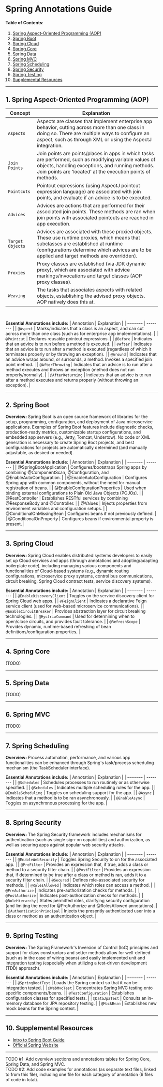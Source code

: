 # Spring Annotations Guide
  
#### Table of Contents:
  
1. [Spring Aspect-Oriented Programming (AOP)](#spring-aop)
2. [Spring Boot](#spring-boot)
3. [Spring Cloud](#spring-cloud)
4. [Spring Core](#spring-core)
5. [Spring Data](#spring-data)
6. [Spring MVC](#spring-mvc)
7. [Spring Scheduling](#spring-scheduling)
8. [Spring Security](#spring-security)
9. [Spring Testing](#spring-testing)
10. [Supplemental Resources](#supplemental)
  
<hr />

## 1. <a name="spring-aop">Spring Aspect-Oriented Programming (AOP)</a>
  
| Concept | Explanation |
| -------- | -------- |
| `Aspects` | Aspects are classes that implement enterprise app behavior, cutting across more than one class in doing so. There are multiple ways to configure an aspect, such as through XML or using the AspectJ integration. |
| `Join Points` | Join points are points/places in apps in which tasks are performed, such as modifying variable values of objects, handling exceptions, and running methods. Join points are 'located' at the execution points of methods. |
| `Pointcuts` | Pointcut expressions (using AspectJ pointcut expression language) are associated with join points, and evaluate if an advice is to be executed. |
| `Advices` | Advices are actions that are performed for their associated join points. These methods are ran when join points with associated pointcuts are reached in app execution. |
| `Target Objects` | Advices are associated with these proxied objects. These use runtime proxies, which means that subclasses are established at runtime (configurations determine which advices are to be applied and target methods are overridden). |
| `Proxies` | Proxy classes are established (via JDK dynamic proxy), which are associated with advice markings/invocations and target classes (AOP proxy classes). |
| `Weaving` | The tasks that associates aspects with related objects, establishing the advised proxy objects. AOP natively does this at. |
<br />  

**Essential Annotations include:**
| Annotation | Explanation |
| -------- | -------- |
| `@Aspect` | Marks/indicates that a class is an aspect, and can cut across more than one class (such as for enterprise app implementations). |
| `@Pointcut` | Declares reusable pointcut expressions. |
| `@Before` | Indicates that an advice is to run before a method is executed. |
| `@After` | Indicates that an advice is to run after a method is executed (regardless of which it terminates properly or by throwing an exception). |
| `@Around` | Indicates that an advice wraps around, or surrounds, a method. Invokes a specified join point method. |
| `@AfterThrowing` | Indicates that an advice is to run after a method executes and throws an exception (method does not run properly/normally). |
| `@AfterReturning` | Indicates that an advice is to run after a method executes and returns properly (without throwing an exception). |

<hr />  

## 2. <a name="spring-boot">Spring Boot</a>
  
**Overview:** Spring Boot is an open source framework of libraries for the setup, programming, configuration, and deployment of Java microservice applications. Examples of Spring Boot features include diagnostic checks, production-ready metrics, customizable startup configurations, and embedded app servers (e.g., Jetty, Tomcat, Undertow). No code or XML generation is necessary to create Spring Boot projects, and best configurations for projects are automatically determined (and manually adjustable, as desired or needed).
  
**Essential Annotations include:**
| Annotation | Explanation |
| -------- | -------- |
| @SpringBootApplication | Configures/bootstraps Spring apps by combining @ComponentScan, @Configuration, and @EnableAutoConfiguration. |
| @EnableAutoConfiguration | Configures Spring app with common components, without the need for manual registration of beans. |
| @EnableConfigurationProperties | Used when binding external configurations to Plain Old Java Objects (POJOs). |
| @RestController | Establishes RESTful services by combining @ResponseBody and @Controller. |
| @Values | Injects properties from environment variables and configuration setups. |
| @ConditionalOnMissingBean | Configures beans if not previously defined. |
| @ConditionalOnProperty | Configures beans if environmental property is present. |
  
<hr />

## 3. <a name="spring-cloud">Spring Cloud</a>
  
**Overview:** Spring Cloud enables distributed systems developers to easily set up Cloud services and apps (through annotations and adopting/adapting boilerplate code), including managing various components and functionalities of Cloud-based systems (e.g., dynamic routing configurations, microservice proxy systems, control bus communications, circuit breaking, Spring Cloud contract tests, service discovery systems).
<br />
  
**Essential Annotations include:**
| Annotation | Explanation |
| -------- | -------- |
| `@EnableDiscoveryClient` | Toggles on the service discovery client for Spring Cloud web apps. |
| `@FeignClient` | Indicates a declarative Feign service client (used for web-based microservice communications). |
| `@EnableCircuitBreaker` | Provides abstraction layer for circuit breaking technologies. |
| `@HystrixCommand` | Used for determining when to open/close circuits, and provides fault tolerance. |
| `@RefreshScope` | Provides dynamic, runtime-based refreshing of bean definitions/configuration properties. |
<hr />

## 4. <a name="spring-core">Spring Core</a>
(TODO)
<hr />
  
## 5. <a name="spring-data">Spring Data</a>
(TODO)  
<hr />
  
## 6. <a name="spring-mvc">Spring MVC</a>
(TODO)
<hr />
  
## 7. <a name="spring-scheduling">Spring Scheduling</a>
  
**Overview:** Process automation, performance, and various app functionalities can be enhanced through Spring's task/process scheduling mechanism (the TaskScheduler interface).
<br />

**Essential Annotations include:**
| Annotation | Explanation |
| -------- | -------- |
| `@Scheduled` | Schedules processes to run routinely or as otherwise specified. |
| `@Schedules` | Indicates multiple scheduling rules for the app. |
| `@EnableScheduling` | Toggles on scheduling support for the app. |
| `@Async` | Indicates that a method is to be ran asynchronously. |
| `@EnableAsync` | Toggles on asynchronous processing for the app. | 
<hr />

## 8. <a name="spring-security">Spring Security</a>
  
**Overview:** The Spring Security framework includes mechanisms for authentication (such as single sign-on capabilities) and authorization, as well as securing apps against popular web security attacks. 
<br />
  
**Essential Annotations include:** 
| Annotation | Explanation |
| -------- | -------- |
| `@EnableWebSecurity` | Toggles Spring Security to on for the associated app. |
| `@PreFilter` | Provides an expression that, if true, adds a class or method to a security filter chain. |
| `@PostFilter` | Provides an expression that, if determined to be true after a class or method is ran, adds it to a security filter chain. |
| `@Secured` | Defines role-associated security for methods. |
| `@RolesAllowed` | Indicates which roles can access a method. |
| `@PreAuthorize` | Indicates pre-authorization checks for methods. |
| `@PostAuthorize` | Indicates post-authorization checks for methods. |
| `@RoleHierarchy` | States permitted roles, clarifying security configuration (and limiting the need for @PreAuthorize and @RolesAllowed annotations). |
| `@AuthenticationPrincipal` | Injects the presently authenticated user into a class or method as an authentication object. |

<hr />  

## 9. <a name="spring-testing">Spring Testing</a>

**Overview:** The Spring Framework's Inversion of Control (IoC) principles and support for class constructors and setter methods allow for well-defined (such as in the case of wiring beans) and easily implemented unit and integration testing (especially when utilizing a test-driven development (TDD) approach).
<br />
  
**Essential Annotations include:**
| Annotation | Explanation |
| -------- | -------- |
| `@SpringBootTest` | Loads the Spring context so that it can be integration tested. |
| `@WebMvcTest` | Concentrates Spring MVC testing onto specific components/beans. |
| `@TestConfiguration` | Establishes configuration classes for specified tests. |
| `@DataJpaTest` | Consults an in-memory database for JPA repository testing. |
| `@MockBean` | Establishes new mock beans for the Spring context. |
  
<hr />
  
## 10. <a name="supplemental">Supplemental Resources</a>
  
* [Intro to Spring Boot Guide](https://github.com/chaseofthejungle/intro-to-spring-boot)
* [Official Spring Website](https://spring.io/)
  
<hr />
  
TODO #1: Add overview sections and annotations tables for Spring Core, Spring Data, and Spring MVC.  
TODO #2: Add code examples for annotations (as separate text files, linked to from this file), including one file for each category of annotation (9 files of code in total).
